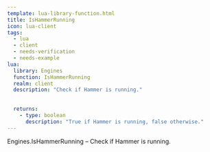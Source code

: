 ```yaml
---
template: lua-library-function.html
title: IsHammerRunning
icon: lua-client
tags:
  - lua
  - client
  - needs-verification
  - needs-example
lua:
  library: Engines
  function: IsHammerRunning
  realm: client
  description: "Check if Hammer is running."
  
  
  returns:
    - type: boolean
      description: "True if Hammer is running, false otherwise."
---
```


<div class="lua__search__keywords">
Engines.IsHammerRunning &#x2013; Check if Hammer is running.
</div>
